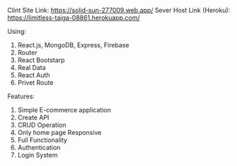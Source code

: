 Clint Site Link: https://solid-sun-277009.web.app/
Sever Host Link (Heroku): https://limitless-taiga-08861.herokuapp.com/


Using:
1. React.js, MongoDB, Express, Firebase
2. Router
3. React Bootstarp
4. Real Data
5. React Auth
6. Privet Route


Features:
1. Simple E-commerce application
2. Create API
3. CRUD Operation
4. Only home page Responsive
5. Full Functionality
6. Authentication
7. Login System
